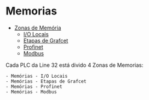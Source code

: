 # Memorias

- [Zonas de Memória](#zonas-de-memoria)
  - [I/O Locais](./classification/estacoes.md)
  - [Etapas de Grafcet](#etapas-de-grafcet)
  - [Profinet](./classification/estacoes.md)
  - [Modbus](#memorias)


Cada PLC da Line 32 está divido 4 Zonas de Memorias:

    - Memórias - I/O Locais
    - Memórias - Etapas de Grafcet
    - Memórias - Profinet
    - Memórias - Modbus 